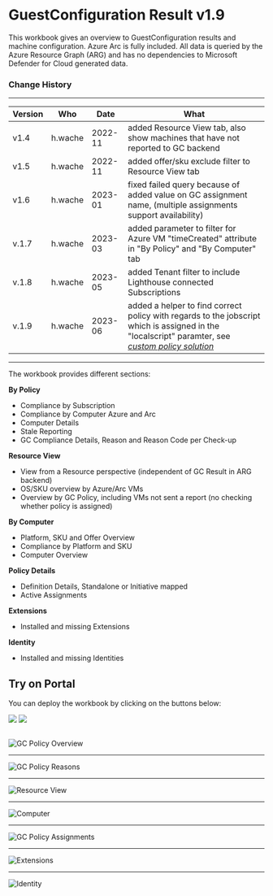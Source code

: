 # GuestConfiguration Result v1.9

This workbook gives an overview to GuestConfiguration results and machine configuration. Azure Arc is fully included.
All data is queried by the Azure Resource Graph (ARG) and has no dependencies to Microsoft Defender for Cloud generated data. 


### Change History
---

| Version        | Who      | Date  | What |
| ------------- |-------------| -----| -----|
| v1.4|h.wache|2022-11| added Resource View tab, also show machines that have not reported to GC backend |
| v1.5|h.wache|2022-11| added offer/sku exclude filter to Resource View tab|
| v1.6|h.wache|2023-01| fixed failed query because of added value on GC assignment name, (multiple assignments support availability)|
| v.1.7|h.wache|2023-03| added parameter to filter for Azure VM "timeCreated" attribute in "By Policy" and "By Computer" tab
| v.1.8|h.wache|2023-05| added Tenant filter to include Lighthouse connected Subscriptions
| v.1.9|h.wache|2023-06| added a helper to find correct policy with regards to the jobscript which is assigned in the "localscript" paramter, see _[custom policy solution](https://aka.ms/machineconfig)_

---

The workbook provides different sections:

**By Policy**
*	Compliance by Subscription
*	Compliance by Computer Azure and Arc
*	Computer Details
*	Stale Reporting
*	GC Compliance Details, Reason and Reason Code per Check-up 

**Resource View**
* View from a Resource perspective  (independent of GC Result in ARG backend)
* OS/SKU overview by Azure/Arc VMs
* Overview by GC Policy, including VMs not sent a report (no checking whether policy is assigned)

**By Computer**
* Platform, SKU and Offer Overview
* Compliance by Platform and SKU
* Computer Overview

**Policy Details**
* Definition Details, Standalone or Initiative mapped
* Active Assignments

**Extensions**
* Installed and missing Extensions

**Identity**
* Installed and missing Identities

## Try on Portal
You can deploy the workbook by clicking on the buttons below:

<a href="https://portal.azure.com/#create/Microsoft.Template/uri/https%3A%2F%2Fraw.githubusercontent.com%2FAzure%2FAzure-Security-Center%2Fmaster%2FWorkbooks%2FGuestConfiguration%20Result%2FarmTemplate.json" target="_blank"><img src="https://aka.ms/deploytoazurebutton"/></a>
<a href="https://portal.azure.us/#create/Microsoft.Template/uri/https%3A%2F%2Fraw.githubusercontent.com%2FAzure%2FAzure-Security-Center%2Fmaster%2FWorkbooks%2FGuestConfiguration%20Result%2FarmTemplate.json" target="_blank"><img src="https://aka.ms/deploytoazuregovbutton"/></a>



##
![GC Policy Overview](./gc_overview.png)

** **

![GC Policy Reasons](./gc_reasons.png)

** **

![Resource View](./gc_resourceview.png)

** **

![Computer](./computerdetails.png)

** **
![GC Policy Assignments](./policy_assingment.png)

** **
![Extensions](./gc_extensions.png)

** **
![Identity](./gc_identity.png)

